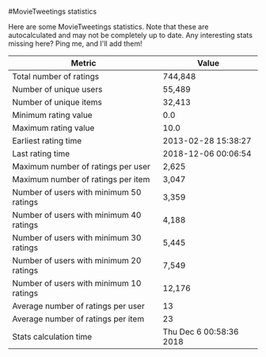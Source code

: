 #MovieTweetings statistics

Here are some MovieTweetings statistics. Note that these are autocalculated and may not be completely up to date. Any interesting stats missing here? Ping me, and I'll add them!

Metric | Value
--- | ---
Total number of ratings                 | 744,848
Number of unique users                  | 55,489
Number of unique items                  | 32,413
Minimum rating value                    | 0.0
Maximum rating value                    | 10.0
Earliest rating time                    | 2013-02-28 15:38:27
Last rating time                        | 2018-12-06 00:06:54
Maximum number of ratings per user      | 2,625
Maximum number of ratings per item      | 3,047
Number of users with minimum 50 ratings | 3,359
Number of users with minimum 40 ratings | 4,188
Number of users with minimum 30 ratings | 5,445
Number of users with minimum 20 ratings | 7,549
Number of users with minimum 10 ratings | 12,176
Average number of ratings per user      | 13
Average number of ratings per item      | 23
Stats calculation time                  | Thu Dec  6 00:58:36 2018

